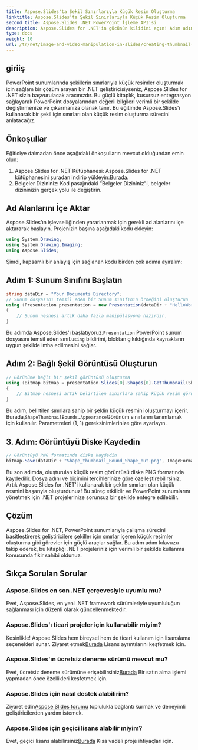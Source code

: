 ```yaml
---
title: Aspose.Slides'ta Şekil Sınırlarıyla Küçük Resim Oluşturma
linktitle: Aspose.Slides'ta Şekil Sınırlarıyla Küçük Resim Oluşturma
second_title: Aspose.Slides .NET PowerPoint İşleme API'si
description: Aspose.Slides for .NET'in gücünün kilidini açın! Adım adım kılavuzumuzu kullanarak sınırlarla zahmetsizce şekil küçük resimleri oluşturmayı öğrenin.
type: docs
weight: 10
url: /tr/net/image-and-video-manipulation-in-slides/creating-thumbnail-bounds-shape/
---
```

## giriiş
PowerPoint sunumlarında şekillerin sınırlarıyla küçük resimler oluşturmak için sağlam bir çözüm arayan bir .NET geliştiricisiyseniz, Aspose.Slides for .NET sizin başvurulacak aracınızdır. Bu güçlü kitaplık, kusursuz entegrasyon sağlayarak PowerPoint dosyalarından değerli bilgileri verimli bir şekilde değiştirmenize ve çıkarmanıza olanak tanır. Bu eğitimde Aspose.Slides'ı kullanarak bir şekil için sınırları olan küçük resim oluşturma sürecini anlatacağız.
## Önkoşullar
Eğiticiye dalmadan önce aşağıdaki önkoşulların mevcut olduğundan emin olun:
1.  Aspose.Slides for .NET Kütüphanesi: Aspose.Slides for .NET kütüphanesini şuradan indirip yükleyin:[Burada](https://releases.aspose.com/slides/net/).
2. Belgeler Dizininiz: Kod pasajındaki "Belgeler Dizininiz"i, belgeler dizininizin gerçek yolu ile değiştirin.
## Ad Alanlarını İçe Aktar
Aspose.Slides'ın işlevselliğinden yararlanmak için gerekli ad alanlarını içe aktararak başlayın. Projenizin başına aşağıdaki kodu ekleyin:
```csharp
using System.Drawing;
using System.Drawing.Imaging;
using Aspose.Slides;
```
Şimdi, kapsamlı bir anlayış için sağlanan kodu birden çok adıma ayıralım:
## Adım 1: Sunum Sınıfını Başlatın
```csharp
string dataDir = "Your Documents Directory";
// Sunum dosyasını temsil eden bir Sunum sınıfının örneğini oluşturun
using (Presentation presentation = new Presentation(dataDir + "HelloWorld.pptx"))
{
    // Sunum nesnesi artık daha fazla manipülasyona hazırdır.
}
```
 Bu adımda Aspose.Slides'ı başlatıyoruz.`Presentation` PowerPoint sunum dosyasını temsil eden sınıf.`using` bildirimi, bloktan çıkıldığında kaynakların uygun şekilde imha edilmesini sağlar.
## Adım 2: Bağlı Şekil Görüntüsü Oluşturun
```csharp
// Görünüme bağlı bir şekil görüntüsü oluşturma
using (Bitmap bitmap = presentation.Slides[0].Shapes[0].GetThumbnail(ShapeThumbnailBounds.Appearance, 1, 1))
{
    // Bitmap nesnesi artık belirtilen sınırlara sahip küçük resim görüntüsünü içerir.
}
```
 Bu adım, belirtilen sınırlara sahip bir şeklin küçük resmini oluşturmayı içerir. Burada,`ShapeThumbnailBounds.Appearance`Görünüm sınırlarını tanımlamak için kullanılır. Parametreleri (1, 1) gereksinimlerinize göre ayarlayın.
## 3. Adım: Görüntüyü Diske Kaydedin
```csharp
// Görüntüyü PNG formatında diske kaydedin
bitmap.Save(dataDir + "Shape_thumbnail_Bound_Shape_out.png", ImageFormat.Png);
```
Bu son adımda, oluşturulan küçük resim görüntüsü diske PNG formatında kaydedilir. Dosya adını ve biçimini tercihlerinize göre özelleştirebilirsiniz.
Artık Aspose.Slides for .NET'i kullanarak bir şeklin sınırları olan küçük resmini başarıyla oluşturdunuz! Bu süreç etkilidir ve PowerPoint sunumlarını yönetmek için .NET projelerinize sorunsuz bir şekilde entegre edilebilir.
## Çözüm
Aspose.Slides for .NET, PowerPoint sunumlarıyla çalışma sürecini basitleştirerek geliştiricilere şekiller için sınırlar içeren küçük resimler oluşturma gibi görevler için güçlü araçlar sağlar. Bu adım adım kılavuzu takip ederek, bu kitaplığı .NET projeleriniz için verimli bir şekilde kullanma konusunda fikir sahibi oldunuz.
## Sıkça Sorulan Sorular
### Aspose.Slides en son .NET çerçevesiyle uyumlu mu?
Evet, Aspose.Slides, en yeni .NET framework sürümleriyle uyumluluğun sağlanması için düzenli olarak güncellenmektedir.
### Aspose.Slides'ı ticari projeler için kullanabilir miyim?
Kesinlikle! Aspose.Slides hem bireysel hem de ticari kullanım için lisanslama seçenekleri sunar. Ziyaret etmek[Burada](https://purchase.aspose.com/buy) Lisans ayrıntılarını keşfetmek için.
### Aspose.Slides'ın ücretsiz deneme sürümü mevcut mu?
 Evet, ücretsiz deneme sürümüne erişebilirsiniz[Burada](https://releases.aspose.com/) Bir satın alma işlemi yapmadan önce özellikleri keşfetmek için.
### Aspose.Slides için nasıl destek alabilirim?
 Ziyaret edin[Aspose.Slides forumu](https://forum.aspose.com/c/slides/11) toplulukla bağlantı kurmak ve deneyimli geliştiricilerden yardım istemek.
### Aspose.Slides için geçici lisans alabilir miyim?
 Evet, geçici lisans alabilirsiniz[Burada](https://purchase.aspose.com/temporary-license/) Kısa vadeli proje ihtiyaçları için.